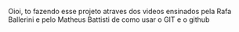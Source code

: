 Oioi, to fazendo esse projeto atraves dos videos ensinados pela Rafa Ballerini e pelo Matheus Battisti de como usar o GIT e o github